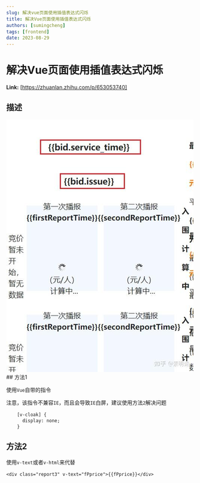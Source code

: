 ```yaml
---
slug: 解决vue页面使用插值表达式闪烁
title: 解决Vue页面使用插值表达式闪烁
authors: [sumingcheng]
tags: [frontend]
date: 2023-08-29
---
```


# 解决Vue页面使用插值表达式闪烁



 **Link:** [https://zhuanlan.zhihu.com/p/653053740]

## 描述  
![5014ae02dc71ebee8466c20960517da8](../image/5014ae02dc71ebee8466c20960517da8.jpg)## 方法1  

使用`Vue`自带的指令

注意，该指令不兼容`IE`，而且会导致`IE`白屏，建议使用方法`2`解决问题

```
    [v-cloak] {
      display: none;
    }
```
## 方法2  

使用`v-text`或者`v-html`来代替

```
<div class="report3" v-text="fPprice">{{fPprice}}</div>
```